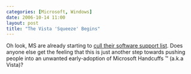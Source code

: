 ```yaml
---
categories: [Microsoft, Windows]
date: 2006-10-14 11:00
layout: post
title: "The Vista 'Squeeze' Begins"
---
```

Oh look, MS are already starting to <a href="http://www.theinquirer.net/default.aspx?article=34991" target="_blank" title="Microsoft kills off XP SP1 support">cull their software support list</a>. Does anyone else get the feeling that this is just another step towards pushing people into an unwanted early-adoption of Microsoft Handcuffs &trade; (a.k.a Vista)?
